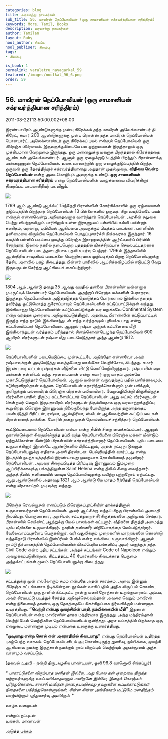 ```yaml
---
categories: blog
title: வரலாற்று நாயகர்கள்
sub_title: 56. மாவீரன் நெப்போலியன் (ஒரு சாமானியன் சக்ரவர்த்தியான சரித்திரம்)
keywords: More, Tamil, Books
description: வரலாற்று நாயகர்கள்
author: Tamilan
layout: Ruby
nool_author: சிலம்பு
nool_publiser: சிலம்பு
tags:
- சிலம்பு

is_book: 1
permalink: varalatru_nayagarkal_59
featured: /images/noolkal_96_6.png
order: 59
---
```



## 56. மாவீரன் நெப்போலியன் (ஒரு சாமானியன் சக்ரவர்த்தியான சரித்திரம்)

2011-08-22T13:50:00.002+08:00

இரண்டாயிரம் ஆண்டுகளுக்கு முன்பு கிரேக்கம் தந்த மாவீரன் அலெக்ஸாண்டர் தி கிரேட், சுமார் 200 ஆண்டுகளுக்கு முன்பு பிரான்ஸ் தந்த மாவீரன் நெப்போலியன் பொனபார்ட். அலெக்ஸாண்டர் ஒரு கிரேக்கப் புயல் என்றால் நெப்போலியன் ஒரு பிரெஞ்சு பிரெளயம். இருவருக்குமிடையே பல ஒற்றுமைகள் இருந்தாலும் ஒரு முக்கியமான வேற்றுமை இருந்தது. ஒரு மன்னனுக்கு மகனாக பிறந்ததால் கிரேக்கத்தை ஆண்டான் அலெக்ஸாண்டர். ஆனால் ஒரு ஏழைக்குடும்பத்தில் பிறந்தும் பிரான்ஸுக்கு மன்னனானான் நெப்போலியன். உலக வரலாற்றில் ஒரு எழைக்குடும்பத்தில் பிறந்த ஒருவன் ஒரு தேசத்திற்குச் சக்ரவர்த்தியானது அதுதான் முதல்முறை. **விதியை வென்ற நெப்போலியன்** என்ற அடைமொழியும் அவருக்கு உண்டு. **ஒரு சாமானியன் சக்ரவர்த்தியான சரித்திரம்** என்று நெப்போலியனின் வாழ்க்கையை விவரிக்கிறார் திரைப்பட பாடலாசிரியர் பா.விஜய்.

![](http://1.bp.blogspot.com/-1rs1oJaQ6go/TlGQjivRmeI/AAAAAAAAA0Q/b9Istr7qF8E/s320/20269777.jpg)

1769 ஆம் ஆண்டு ஆக்ஸ்ட் 15ந்தேதி பிரான்ஸின் கோர்சிக்காவில் ஒரு ஏழ்மையான் குடும்பத்தில் பிறந்தார் நெப்போலியன் 13 பிள்ளைகளில் ஒருவர். சிறு வயதிலேயே பயம் என்றால் என்னவென்று அறியாதவனாக வளர்ந்தார் நெப்போலியன். அரசின் சலுகை பெற்று வியந்நாவிலும் பாரிசிலும் உள்ள இராணுவப் பள்ளியில் கல்வி பயின்றார். கணிதம், வரலாறு, புவியியல் ஆகியவை அவருக்குப் பிடித்தப் பாடங்கள். பள்ளியில் தனிமையை விரும்பிய நெப்போலியன் பொறுப்புணர்ச்சி மிக்கவராக இருந்தார். 16 வயதில் பள்ளிப் படிப்பை முடித்து பிரெஞ்சு இராணுவத்தின் ஆர்ட்டிலரிப் பிரிவில் சேர்ந்தார். டுலால் நகரில் நடைபெற்ற யுத்தத்தில் மிகச்சிறப்பாக செயல்பட்டதற்காக நெப்போலியன் படைத்தளபதியாக பதவி உயர்வு பெற்றார். 1796ல் இத்தாலியில் ஆஸ்திரிய சாடினியப் படைகளை வெற்றிகரமாக முறியடித்தப் பிறகு நெப்போலியனுக்கு தேசிய அளவில் புகழ் கிடைத்தது. பின்னர் பாரிஸில் ஆட்சிக்கவிழ்ப்பில் ஈடுபட்டு வேறு இருவருடன் சேர்ந்து ஆட்சியைக் கைப்பற்றினார்.

![](http://4.bp.blogspot.com/-L4x5LghFTm4/TlGQb4r-MUI/AAAAAAAAA0M/syt_9QIrTfA/s320/6a00d8341c4f7053ef00e554f632d38834-800wi.jpg)

1804 ஆம் ஆண்டு தனது 35 ஆவது வயதில் தன்னை பிரான்ஸின் மன்னனாக முடிசூட்டிக் கொண்டார் நெப்போலியன். அதற்குப் பிரெஞ்சு மக்களின் பேராதரவு இருந்தது. நெப்போலியன் அடுத்தடுத்தத் தொடுத்தப் போர்களால் இங்கிலாந்தைத் தவிர்த்து ஒட்டுமொத்த ஐரோப்பாவும் நெப்போலியனின் கட்டுப்பாட்டுக்குள் வந்தது. இங்கிலாந்து நெப்போலியனின் கட்டுப்பாட்டுக்குள் வர மறுக்கவே Continental System என்ற வர்த்தக முறையை அறிமுகப்படுத்தினார். அதன்படி பிரான்ஸின் கட்டுப்பாட்டில் இருந்த எந்த நாடும் இங்கிலாந்துடன் எந்த வர்த்தகமும் புரியக்கூடாது என்று கட்டளையிட்டார் நெப்போலியன். ஆனால் ரஷ்யா அந்தக் கட்டளையை மீறி இங்கிலாந்துடன் வர்த்தகம் புரிந்ததால் சினம்கொண்டெழுந்த நெப்போலியன் 600 ஆயிரம் வீரர்களுடன் ரஷ்யா மீது படையெடுத்தார் அந்த ஆண்டு 1812.

![](http://4.bp.blogspot.com/-7IFbLP9Uusg/TlGQ6M5YelI/AAAAAAAAA0Y/mNbxIBt-w1U/s1600/napoleon.jpg)

நெப்போலியனின் படையெடுப்பை முன்கூட்டியே அறிந்தோ என்னவோ அவர் ரஷ்யாவுக்குள் அடியெடுத்து வைத்தபோது மாஸ்கோ வெறிச்சோடி கிடந்தது. சுமார் இரண்டரை லட்டம் ரஷ்யர்கள் வீடுகளை விட்டு வெளியேறியிருந்தனர். ரஷ்யாவின் ஷா மன்னன் தன்னிடம் வந்து சரனடைவான் என்று சுமார் ஒரு மாதம் அங்கயே முகாமிட்டுருந்தார் நெப்போலியன். ஆனால் மன்னன் வருவதற்குப் பதில் பனிக்காலமும், கடுங்குளிரும்தான் வந்தன. நெப்போலியன் சுதாரித்துக்கொள்ளும் முன் பசிக்கும், குளிருக்கும் பல்லாயிரம் பிரெஞ்சு வீரர்கள் பலியாயினர். வேறுவழியின்றி மிஞ்சியிருந்த வீரர்களை பாரிஸ் திரும்ப கட்டளையிட்டார் நெப்போலியன். ஆறு லட்சம் வீரர்களுடன் சென்றவர் வெறும் இருபதாயிரம் வீரர்களுடன் திரும்பியதாக ஒரு வரலாற்றுக்குறிப்பு கூறுகிறது. பிரெஞ்சு இராணுவம் நிலைகுலைந்து போயிருந்த அந்த தருணத்தைப் பயன்படுத்தி பிரிட்டன், ரஷ்யா, ஆஸ்திரியா, ஸ்வீடன் ஆகியவற்றின் கூட்டுப்படைகள் பிரான்ஸைத் தாக்கின. போரில் தனது முதல் தோல்வியைச் சந்தித்தார் நெப்போலியன்.

கூட்டுப்படையால் நெப்போலியன் எல்பா என்ற தீவில் சிறை வைக்கப்பட்டார். ஆனால் ஓராண்டுக்குள் சிறையிலிருந்த தப்பி வந்த நெப்போலியனை பிரெஞ்சு மக்கள் மீண்டும் ஏற்றுக்கொள்ள மீண்டும் பிரான்ஸின் சக்ரவர்த்தியானார் நெப்போலியன். புதிய படையை உருவாக்கினார் இரண்டே ஆண்டுகளில் பிரிட்டனும், அதன் நட்பு நாடுகளும் நெப்போலியனுக்கு எதிராக அணி திரண்டன. பெல்ஜியத்தின் வார்ட்டலு என்ற இடத்தில் நடந்த யுத்தத்தில் இரண்டாவது முறையாக தோல்வியைத் தழுவினார் நெப்போலியன். அவரை சிறைப்பிடித்த பிரிட்டிஷ் இராணுவம் இம்முறை ஆப்பிரிக்காவுக்கு பக்கத்திலுள்ள Saint Helena என்ற தீவில் சிறை வைத்தனர். அந்தத் தீவில் தனிமையில் வாடிய நெப்போலியனுக்கு வயிற்று புற்றுநோய் ஏற்பட்டது. ஆறு ஆண்டுகளில் அதாவது 1821 ஆம் ஆண்டு மே மாதம் 5ந்தேதி நெப்போலியன் என்ற வீரசகாப்தம் முடிவுக்கு வந்தது.

![](http://4.bp.blogspot.com/-1OdipBr-x4c/TlGRL56nYgI/AAAAAAAAA0c/s7t7aU1IX-A/s1600/nbwithcrown.jpg)

பிரெஞ்சு ரெவல்யூசன் எனப்படும் பிரெஞ்சுப்புரட்சியின் தாக்கத்தினால் உருவானவர்தான் நெப்போலியன். அவர் ஆட்சிக்கு வந்தப் பிறகு பிரான்ஸில் அமைதி நிலவியது. பொருளாதார, அரசியல், சட்டத்துறைச் சீர்சிருத்தங்களை அறிமுகம் செய்தார். பிரான்ஸில் செயிண்ட் ஆற்றுக்கு மேல் பாலங்கள் கட்டினார். வீதிகளை திருத்தி அமைத்து புதிய வீதிகளை உருவாக்கினார். நகரின் தண்ணீர் விநியோகத்தை மேம்படுத்தினார். வேலைவாய்ப்புகளைப் பெருக்கினார். வரி வசூலிக்கும் முறைகளில் மாற்றங்களை கொண்டு வந்ததோடு பிரான்ஸில் இன்ப்ரீயல் பேங்க் என்ற வங்கியை உருவாக்கினார். ஆனால் நாட்டு நிர்மானத்தில் நெப்போலியனின் மிகப்பெரிய பங்களிப்பு அவர் வகுத்துத் தந்த Civil Code என்ற புதிய சட்டங்கள். அந்தச் சட்டங்கள் Code of Napoleon என்றும் அழைக்கப்படுகின்றன. கிட்டத்தட்ட 40 போர்களில் கிடைக்காத பெருமை அந்தச்சட்டங்கள் மூலம் நெப்போலியனுக்கு கிடைத்தது.

![](http://3.bp.blogspot.com/-Mg5cGnd-ess/TlGQvD1nsiI/AAAAAAAAA0U/Susvp1ph4Q0/s320/napoleon_iii.jpg)

சட்டத்துக்கு முன் எல்லோரும் சமம் என்பதே அதன் சாரம்சம். அவை இன்னும் பிரெஞ்சு சட்டங்களாக நீடிக்கின்றன. நூல்கள் வாசிப்பதில் அதிக விருப்பம் கொண்ட நெப்போலியன் ஒரு நாளில் கிட்டதட்ட நான்கு மணி நேரந்தான் உறங்குவாராம். அப்படி அவர் சிரமபட்டு படித்துச் சேர்த்த அறிவுச்செல்வம்தான் அவரை வெறும் மாவீரன் என்ற நிலையைத் தாண்டி ஒரு தேசத்தையே மிகச்சிறப்பாக நிர்வகிக்கும் மன்னனாக உயர்த்தியது. **“வெற்றி என்பது முயற்சியின் பாதி, நம்பிக்கையின் மீதி”** இதுதான் நெப்போலியன் என்ற மாவீரனின் தாரக மந்திரமாக இருந்தது. அந்த மந்திரம்தான் வெற்றி மேல் வெற்றிகளை நெப்போலியனிடம் குவித்தது. அரச வம்சத்தில் பிறக்காத ஒரு ஏழைகூட மன்னனாக முடியும் என்பதை உலகுக்கு உணர்த்தியது.

**“முடியாது என்ற சொல் என் அகராதியில் கிடையாது”** என்பது நெப்போலியன் உதிர்த்த புகழ்பெற்ற வாசகம். நெப்போலியனிடம் குடிகொண்டிருந்த துணிவு, நம்பிக்கை, முயற்சி ஆகியவை நமக்கு இருந்தால் நமக்கும் நாம் விரும்பும் வெற்றியும் அதன்மூலம் அந்த வானமும் வசப்படும்.

(தகவல் உதவி - நன்றி திரு.அழகிய பாண்டியன், ஒலி 96.8 வானொலி சிங்கப்பூர்)

_* _பாராட்டுகளை விரும்பாத மனிதன் இல்லை, அது போல தன் குறையை திருத்த மற்றவர்களுக்கு வாய்பளிக்காதவனும் மனிதனே இல்லை, இதைக் கொஞ்சம் புரிந்துகொண்ட சராசரி மனிதன் நான்.தயவுசெய்து தவறுகளை சுட்டிக்காட்டுங்கள் நிறைகளை பகிர்ந்துகொள்ளுங்கள், சின்ன சின்ன அங்கீகாரம் மட்டுமே மனதிற்கும் வாழ்விற்கும் புத்துணர்வு அளிக்கும்.__ *

வாழ்க வளமுடன்

என்றும் நட்புடன்  
உங்கள். மாணவன்

[அடுத்த பக்கம்](varalatru_nayagarkal_60)